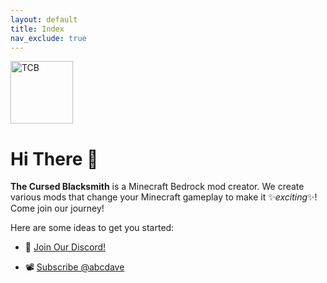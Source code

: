 ```yaml
---
layout: default
title: Index
nav_exclude: true
---
```


<img src="https://avatars.githubusercontent.com/u/81420586?v=4" alt="TCB" style="height: 100px; width:100px;"/>

# Hi There 👋

**The Cursed Blacksmith** is a Minecraft Bedrock mod creator. We create various mods that change your Minecraft gameplay to make it ✨_exciting_✨! Come join our journey!

Here are some ideas to get you started:

- 💬 [Join Our Discord!](https://discord.com/invite/ZeVUDhuwpG)

- 📽️ [Subscribe @abcdave](https://www.youtube.com/@abcdave/videos)
